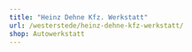 ```yaml
---
title: "Heinz Dehne Kfz. Werkstatt"
url: /westerstede/heinz-dehne-kfz-werkstatt/
shop: Autowerkstatt
---
```

